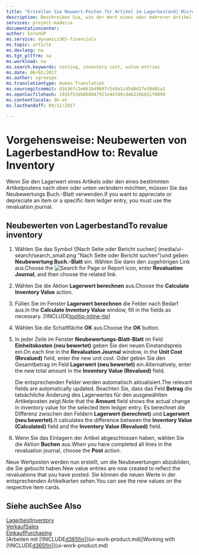 ```yaml
---
title: "Erstellen Sie Neuwert-Posten für Artikel im Lagerbestand| Microsoft Docs"
description: Beschreiben Sie, wie der Wert eines oder mehrerer Artikel im Lager abgeschrieben oder neu bewertet wird, indem Sie den aktuellen, berechneten Wert buchen.
services: project-madeira
documentationcenter: 
author: SorenGP
ms.service: dynamics365-financials
ms.topic: article
ms.devlang: na
ms.tgt_pltfrm: na
ms.workload: na
ms.search.keywords: costing, inventory cost, value entries
ms.date: 06/02/2017
ms.author: sgroespe
ms.translationtype: Human Translation
ms.sourcegitcommit: 81636fc2e661bd9b07c54da1cd5d0d27e30d01a2
ms.openlocfilehash: 1935f53db068047921e44109cd4b23bbb51f0890
ms.contentlocale: de-at
ms.lasthandoff: 09/11/2017

---
```

# <a name="how-to-revalue-inventory"></a><span data-ttu-id="da768-103">Vorgehensweise: Neubewerten von Lagerbestand</span><span class="sxs-lookup"><span data-stu-id="da768-103">How to: Revalue Inventory</span></span>
<span data-ttu-id="da768-104">Wenn Sie den Lagerwert eines Artikels oder den eines bestimmten Artikelpostens nach oben oder unten verändern möchten, müssen Sie das Neubewertungs Buch.-Blatt verwenden.</span><span class="sxs-lookup"><span data-stu-id="da768-104">If you want to appreciate or depreciate an item or a specific item ledger entry, you must use the revaluation journal.</span></span>

## <a name="to-revalue-inventory"></a><span data-ttu-id="da768-105">Neubewerten von Lagerbestand</span><span class="sxs-lookup"><span data-stu-id="da768-105">To revalue inventory</span></span>
1. <span data-ttu-id="da768-106">Wählen Sie das Symbol ![Nach Seite oder Bericht suchen] (media/ui-search/search_small.png "Nach Seite oder Bericht suchen")und geben **Neubewertung Buch.-Blatt** ein. Wählen Sie dann den zugehörigen Link aus.</span><span class="sxs-lookup"><span data-stu-id="da768-106">Choose the ![Search for Page or Report](media/ui-search/search_small.png "Search for Page or Report icon") icon, enter **Revaluation Journal**, and then choose the related link.</span></span>
2. <span data-ttu-id="da768-107">Wählen Sie die Aktion **Lagerwert berechnen** aus.</span><span class="sxs-lookup"><span data-stu-id="da768-107">Choose the **Calculate Inventory Value** action.</span></span>
3. <span data-ttu-id="da768-108">Füllen Sie im Fenster **Lagerwert berechnen** die Felder nach Bedarf aus.</span><span class="sxs-lookup"><span data-stu-id="da768-108">In the **Calculate Inventory Value** window, fill in the fields as necessary.</span></span> [!INCLUDE[tooltip-inline-tip](includes/tooltip-inline-tip_md.md)]
4. <span data-ttu-id="da768-109">Wählen Sie die Schaltfläche **OK** aus.</span><span class="sxs-lookup"><span data-stu-id="da768-109">Choose the **OK** button.</span></span>
5. <span data-ttu-id="da768-110">In jeder Zeile im Fenster **Neubewertungs-Blatt-Blatt** im Feld **Einheitskosten (neu bewertet)** geben Sie den neuen Einstandspreis ein.</span><span class="sxs-lookup"><span data-stu-id="da768-110">On each line in the **Revaluation Journal** window, in the **Unit Cost (Revalued)** field, enter the new unit cost.</span></span> <span data-ttu-id="da768-111">Oder geben Sie den Gesamtbetrag im Feld **Lagerwert (neu bewertet)** ein.</span><span class="sxs-lookup"><span data-stu-id="da768-111">Alternatively, enter the new total amount in the **Inventory Value (Revalued)** field.</span></span>

    <span data-ttu-id="da768-112">Die entsprechenden Felder werden automatisch aktualisiert.</span><span class="sxs-lookup"><span data-stu-id="da768-112">The relevant fields are automatically updated.</span></span> <span data-ttu-id="da768-113">Beachten Sie, dass das Feld **Betrag** die tatsächliche Änderung des Lagerwertes für den ausgewählten Artikelposten zeigt.</span><span class="sxs-lookup"><span data-stu-id="da768-113">Note that the **Amount** field shows the actual change in inventory value for the selected item ledger entry.</span></span> <span data-ttu-id="da768-114">Es berechnet die Differenz zwischen den Feldern **Lagerwert (berechnet)** und **Lagerwert (neu bewertet)**.</span><span class="sxs-lookup"><span data-stu-id="da768-114">It calculates the difference between the **Inventory Value (Calculated)** field and the **Inventory Value (Revalued)** field.</span></span>
6. <span data-ttu-id="da768-115">Wenn Sie das Einlagern der Artikel abgeschlossen haben, wählen Sie die Aktion **Buchen** aus.</span><span class="sxs-lookup"><span data-stu-id="da768-115">When you have completed all lines in the revaluation journal, choose the **Post** action.</span></span>

<span data-ttu-id="da768-116">Neue Wertposten werden nun erstellt, um die Neubewertungen abzubilden, die Sie gebucht haben.</span><span class="sxs-lookup"><span data-stu-id="da768-116">New value entries are now created to reflect the revaluations that you have posted.</span></span> <span data-ttu-id="da768-117">Sie können die neuen Werte in der entsprechenden Artikelkarten sehen.</span><span class="sxs-lookup"><span data-stu-id="da768-117">You can see the new values on the respective item cards.</span></span>

## <a name="see-also"></a><span data-ttu-id="da768-118">Siehe auch</span><span class="sxs-lookup"><span data-stu-id="da768-118">See Also</span></span>
[<span data-ttu-id="da768-119">Lagerbest</span><span class="sxs-lookup"><span data-stu-id="da768-119">Inventory</span></span>](inventory-manage-inventory.md)  
[<span data-ttu-id="da768-120">Verkauf</span><span class="sxs-lookup"><span data-stu-id="da768-120">Sales</span></span>](sales-manage-sales.md)  
[<span data-ttu-id="da768-121">Einkauf</span><span class="sxs-lookup"><span data-stu-id="da768-121">Purchasing</span></span>](purchasing-manage-purchasing.md)  
<span data-ttu-id="da768-122">[Arbeiten mit [!INCLUDE[d365fin](includes/d365fin_md.md)]](ui-work-product.md)</span><span class="sxs-lookup"><span data-stu-id="da768-122">[Working with [!INCLUDE[d365fin](includes/d365fin_md.md)]](ui-work-product.md)</span></span>

